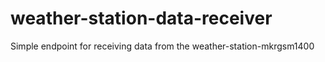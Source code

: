 # weather-station-data-receiver
Simple endpoint for receiving data from the weather-station-mkrgsm1400

